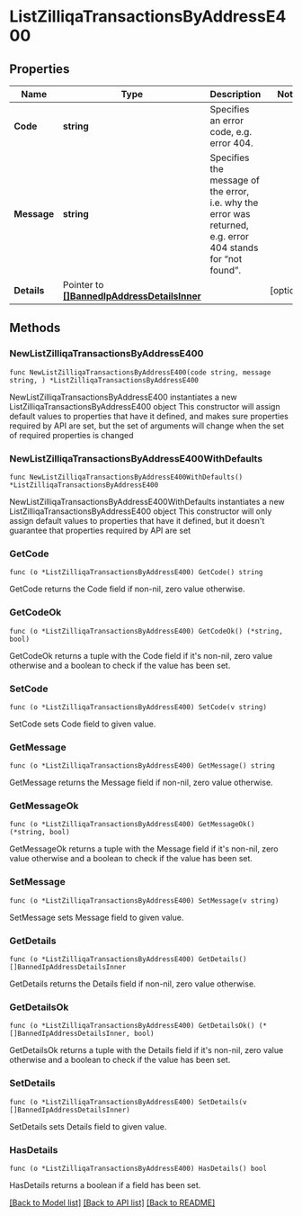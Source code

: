# ListZilliqaTransactionsByAddressE400

## Properties

Name | Type | Description | Notes
------------ | ------------- | ------------- | -------------
**Code** | **string** | Specifies an error code, e.g. error 404. | 
**Message** | **string** | Specifies the message of the error, i.e. why the error was returned, e.g. error 404 stands for “not found”. | 
**Details** | Pointer to [**[]BannedIpAddressDetailsInner**](BannedIpAddressDetailsInner.md) |  | [optional] 

## Methods

### NewListZilliqaTransactionsByAddressE400

`func NewListZilliqaTransactionsByAddressE400(code string, message string, ) *ListZilliqaTransactionsByAddressE400`

NewListZilliqaTransactionsByAddressE400 instantiates a new ListZilliqaTransactionsByAddressE400 object
This constructor will assign default values to properties that have it defined,
and makes sure properties required by API are set, but the set of arguments
will change when the set of required properties is changed

### NewListZilliqaTransactionsByAddressE400WithDefaults

`func NewListZilliqaTransactionsByAddressE400WithDefaults() *ListZilliqaTransactionsByAddressE400`

NewListZilliqaTransactionsByAddressE400WithDefaults instantiates a new ListZilliqaTransactionsByAddressE400 object
This constructor will only assign default values to properties that have it defined,
but it doesn't guarantee that properties required by API are set

### GetCode

`func (o *ListZilliqaTransactionsByAddressE400) GetCode() string`

GetCode returns the Code field if non-nil, zero value otherwise.

### GetCodeOk

`func (o *ListZilliqaTransactionsByAddressE400) GetCodeOk() (*string, bool)`

GetCodeOk returns a tuple with the Code field if it's non-nil, zero value otherwise
and a boolean to check if the value has been set.

### SetCode

`func (o *ListZilliqaTransactionsByAddressE400) SetCode(v string)`

SetCode sets Code field to given value.


### GetMessage

`func (o *ListZilliqaTransactionsByAddressE400) GetMessage() string`

GetMessage returns the Message field if non-nil, zero value otherwise.

### GetMessageOk

`func (o *ListZilliqaTransactionsByAddressE400) GetMessageOk() (*string, bool)`

GetMessageOk returns a tuple with the Message field if it's non-nil, zero value otherwise
and a boolean to check if the value has been set.

### SetMessage

`func (o *ListZilliqaTransactionsByAddressE400) SetMessage(v string)`

SetMessage sets Message field to given value.


### GetDetails

`func (o *ListZilliqaTransactionsByAddressE400) GetDetails() []BannedIpAddressDetailsInner`

GetDetails returns the Details field if non-nil, zero value otherwise.

### GetDetailsOk

`func (o *ListZilliqaTransactionsByAddressE400) GetDetailsOk() (*[]BannedIpAddressDetailsInner, bool)`

GetDetailsOk returns a tuple with the Details field if it's non-nil, zero value otherwise
and a boolean to check if the value has been set.

### SetDetails

`func (o *ListZilliqaTransactionsByAddressE400) SetDetails(v []BannedIpAddressDetailsInner)`

SetDetails sets Details field to given value.

### HasDetails

`func (o *ListZilliqaTransactionsByAddressE400) HasDetails() bool`

HasDetails returns a boolean if a field has been set.


[[Back to Model list]](../README.md#documentation-for-models) [[Back to API list]](../README.md#documentation-for-api-endpoints) [[Back to README]](../README.md)


